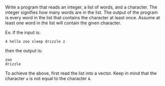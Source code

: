Write a program that reads an integer, a list of words, and a character. The integer signifies how many words are in the list. The output of the program is every word in the list that contains the character at least once. Assume at least one word in the list will contain the given character.

Ex: If the input is:

```
4 hello zoo sleep drizzle z
```
then the output is:

```
zoo
drizzle
```
To achieve the above, first read the list into a vector. Keep in mind that the character `a` is not equal to the character `A`.